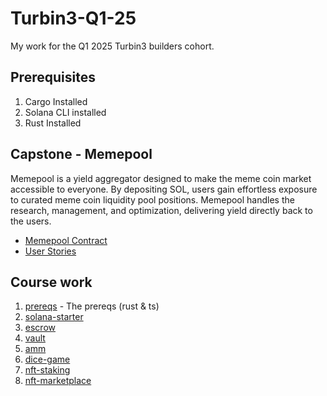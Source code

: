 # Turbin3-Q1-25
My work for the Q1 2025 Turbin3 builders cohort.

## Prerequisites
1. Cargo Installed
2. Solana CLI installed
3. Rust Installed

## Capstone - Memepool
Memepool is a yield aggregator designed to make the meme coin market accessible to everyone. By depositing SOL, users gain effortless exposure to curated meme coin liquidity pool positions. Memepool handles the research, management, and optimization, delivering yield directly back to the users.
- [Memepool Contract](https://github.com/suite/memepool.git)
- [User Stories](https://docs.google.com/document/d/1HBy0QXC6gkG0PM1P_FpaIlNVbyiZAzx89kV5sJg0AfA/edit?usp=sharing)

## Course work
1. [prereqs](https://github.com/suite/TURBIN3.git) - The prereqs (rust & ts)
2. [solana-starter](https://github.com/suite/solana-starter.git)
3. [escrow](https://github.com/suite/escrow.git)
4. [vault](https://github.com/suite/vault.git)
5. [amm](https://github.com/suite/amm.git)
6. [dice-game](https://github.com/suite/dice-game.git)
7. [nft-staking](https://github.com/suite/nft-staking.git)
8. [nft-marketplace](https://github.com/suite/nft-marketplace.git)